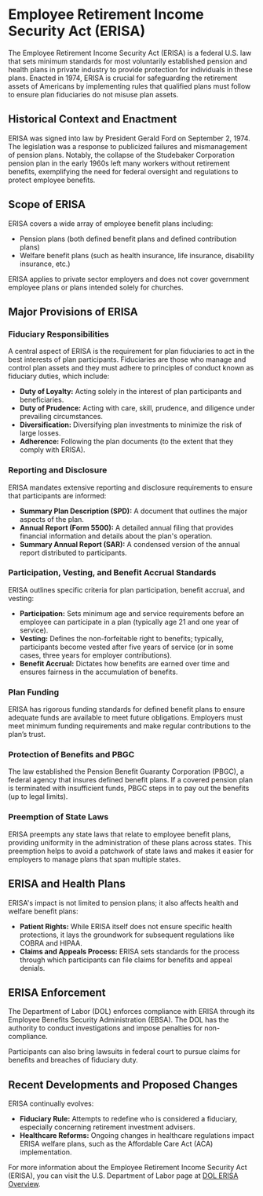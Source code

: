 # Employee Retirement Income Security Act (ERISA)

The Employee Retirement Income Security Act (ERISA) is a federal U.S. law that sets minimum standards for most voluntarily established pension and health plans in private industry to provide protection for individuals in these plans. Enacted in 1974, ERISA is crucial for safeguarding the retirement assets of Americans by implementing rules that qualified plans must follow to ensure plan fiduciaries do not misuse plan assets.

## Historical Context and Enactment

ERISA was signed into law by President Gerald Ford on September 2, 1974. The legislation was a response to publicized failures and mismanagement of pension plans. Notably, the collapse of the Studebaker Corporation pension plan in the early 1960s left many workers without retirement benefits, exemplifying the need for federal oversight and regulations to protect employee benefits.

## Scope of ERISA

ERISA covers a wide array of employee benefit plans including:

- Pension plans (both defined benefit plans and defined contribution plans)
- Welfare benefit plans (such as health insurance, life insurance, disability insurance, etc.)

ERISA applies to private sector employers and does not cover government employee plans or plans intended solely for churches.

## Major Provisions of ERISA

### Fiduciary Responsibilities

A central aspect of ERISA is the requirement for plan fiduciaries to act in the best interests of plan participants. Fiduciaries are those who manage and control plan assets and they must adhere to principles of conduct known as fiduciary duties, which include:

- **Duty of Loyalty:** Acting solely in the interest of plan participants and beneficiaries.
- **Duty of Prudence:** Acting with care, skill, prudence, and diligence under prevailing circumstances.
- **Diversification:** Diversifying plan investments to minimize the risk of large losses.
- **Adherence:** Following the plan documents (to the extent that they comply with ERISA).

### Reporting and Disclosure

ERISA mandates extensive reporting and disclosure requirements to ensure that participants are informed:

- **Summary Plan Description (SPD):** A document that outlines the major aspects of the plan.
- **Annual Report (Form 5500):** A detailed annual filing that provides financial information and details about the plan's operation.
- **Summary Annual Report (SAR):** A condensed version of the annual report distributed to participants.

### Participation, Vesting, and Benefit Accrual Standards

ERISA outlines specific criteria for plan participation, benefit accrual, and vesting:

- **Participation:** Sets minimum age and service requirements before an employee can participate in a plan (typically age 21 and one year of service).
- **Vesting:** Defines the non-forfeitable right to benefits; typically, participants become vested after five years of service (or in some cases, three years for employer contributions).
- **Benefit Accrual:** Dictates how benefits are earned over time and ensures fairness in the accumulation of benefits.

### Plan Funding

ERISA has rigorous funding standards for defined benefit plans to ensure adequate funds are available to meet future obligations. Employers must meet minimum funding requirements and make regular contributions to the plan’s trust.

### Protection of Benefits and PBGC

The law established the Pension Benefit Guaranty Corporation (PBGC), a federal agency that insures defined benefit plans. If a covered pension plan is terminated with insufficient funds, PBGC steps in to pay out the benefits (up to legal limits).

### Preemption of State Laws

ERISA preempts any state laws that relate to employee benefit plans, providing uniformity in the administration of these plans across states. This preemption helps to avoid a patchwork of state laws and makes it easier for employers to manage plans that span multiple states.

## ERISA and Health Plans

ERISA's impact is not limited to pension plans; it also affects health and welfare benefit plans:

- **Patient Rights:** While ERISA itself does not ensure specific health protections, it lays the groundwork for subsequent regulations like COBRA and HIPAA.
- **Claims and Appeals Process:** ERISA sets standards for the process through which participants can file claims for benefits and appeal denials.

## ERISA Enforcement

The Department of Labor (DOL) enforces compliance with ERISA through its Employee Benefits Security Administration (EBSA). The DOL has the authority to conduct investigations and impose penalties for non-compliance.

Participants can also bring lawsuits in federal court to pursue claims for benefits and breaches of fiduciary duty.

## Recent Developments and Proposed Changes

ERISA continually evolves:

- **Fiduciary Rule:** Attempts to redefine who is considered a fiduciary, especially concerning retirement investment advisers.
- **Healthcare Reforms:** Ongoing changes in healthcare regulations impact ERISA welfare plans, such as the Affordable Care Act (ACA) implementation.

For more information about the Employee Retirement Income Security Act (ERISA), you can visit the U.S. Department of Labor page at [DOL ERISA Overview](https://www.dol.gov/general/topic/health-plans/erisa).